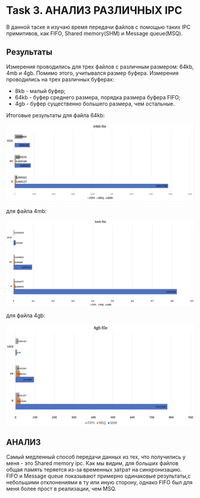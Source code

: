 # Task 3. АНАЛИЗ РАЗЛИЧНЫХ IPC

 В данной таске я изучаю время передачи файлов с помощью таких IPC примитивов, как FIFO, Shared memory(SHM) и Message queue(MSQ).

 ## Результаты

 Измерения проводились для трех файлов с различным размером: 64kb, 4mb и 4gb. Помимо этого, учитывался размер буфера. Измерения проводились 
 на трех различных буферах: 
 * 8kb - малый буфер;
 * 64kb - буфер среднего размера, порядка размера буфера FIFO;
 * 4gb - буфер существенно большего размера, чем остальные.

Итоговые результаты для файла 64kb: 

![Image alt](graph_64kb.png)



для файла 4mb: 

![Image alt](graph_4mb.png)



для файла 4gb: 

![Image alt](graph_4gb.png)
 
## АНАЛИЗ 
Самый медленный способ передачи данных из тех, что получились у меня - это Shared memory ipc.
Как мы видим, для больших файлов общая память теряется из-за временных затрат на синхронизацию.
FIFO и Message queue показывают примерно одинаковые результаты,с небольшими отклонениями в ту или иную сторону, однако FIFO был для меня более прост в реализации, чем MSQ.
